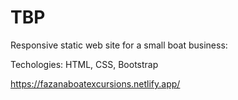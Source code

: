 # TBP
Responsive static web site for a small boat business:

Techologies: HTML, CSS, Bootstrap

https://fazanaboatexcursions.netlify.app/
